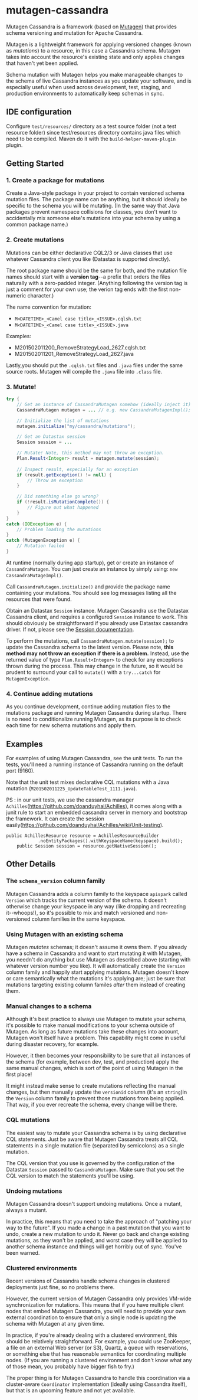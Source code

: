 mutagen-cassandra
=================

Mutagen Cassandra is a framework (based on [Mutagen](https://github.com/toddfast/mutagen)) that provides schema versioning and mutation for Apache Cassandra.

Mutagen is a lightweight framework for applying versioned changes (known as *mutations*) to a resource, in this case a Cassandra schema. Mutagen takes into account the resource's existing state and only applies changes that haven't yet been applied.

Schema mutation with Mutagen helps you make manageable changes to the schema of live Cassandra instances as you update your software, and is especially useful when used across development, test, staging, and production environments to automatically keep schemas in sync.

IDE configuration
---------------

Configure `test/resources/` directory as a test source folder (not a test resource folder) since test/resources directory contains java files which need to be compiled.
Maven do it with the `build-helper-maven-plugin` plugin.

Getting Started
---------------

### 1. Create a package for mutations

Create a Java-style package in your project to contain versioned schema mutation files. The package name can be anything, but it should ideally be specific to the schema you will be mutating. (In the same way that Java packages prevent namespace collisions for classes, you don't want to accidentally mix someone else's mutations into your schema by using a common package name.)

### 2. Create mutations

Mutations can be either declarative CQL2/3 or Java classes that use whatever Cassandra client you like (Datastax is supported directly).

The root package name should be the same for both, and the mutation file names should start with a **version tag**--a prefix that orders the files naturally with a zero-padded integer.  (Anything following the version tag is just a comment for your own use; the verion tag ends with the first non-numeric character.)

The name convention for mutation:
- `M<DATETIME>_<Camel case title>_<ISSUE>.cqlsh.txt`
- `M<DATETIME>_<Camel case title>_<ISSUE>.java`

Examples:
- M201502011200_RemoveStrategyLoad_2627.cqlsh.txt
- M201502011201_RemoveStrategyLoad_2627.java

Lastly,you should put the `.cqlsh.txt` files and `.java` files under the same source roots. Mutagen will compile the `.java` file into `.class` file. 

### 3. Mutate!

````java
try {
	// Get an instance of CassandraMutagen somehow (ideally inject it)
	CassandraMutagen mutagen = ... // e.g. new CassandraMutagenImpl();

	// Initialize the list of mutations
	mutagen.initialize("my/cassandra/mutations");

	// Get an Datastax session
	Session session = ...

	// Mutate! Note, this method may not throw an exception.
	Plan.Result<Integer> result = mutagen.mutate(session);
	
	// Inspect result, especially for an exception
	if (result.getException() != null) {
		// Throw an exception
	}

	// Did something else go wrong?
	if (!result.isMutationComplete()) {
		// Figure out what happened
	}
}
catch (IOException e) {
	// Problem loading the mutations
}
catch (MutagenException e) {
	// Mutation failed
}
````

At runtime (normally during app startup), get or create an instance of `CassandraMutagen`. You can just create an instance by simply using: `new CassandraMutageImpl()`.

Call `CassandraMutagen.initialize()` and provide the package name containing your mutations. You should see log messages listing all the resources that were found.

Obtain an Datastax `Session` instance. Mutagen Cassandra use the Datastax Cassandra client, and requires a configured `Session` instance to work. This should obviously be straightforward if you already use Datastax cassandra driver. If not, please see the [Session documentation](http://www.datastax.com/drivers/java/2.0/com/datastax/driver/core/Session.html).

To perform the mutations, call `CassandraMutagen.mutate(session);` to update the Cassandra schema to the latest version. Please note, **this method may not throw an exception if there is a problem.** Instead, use the returned value of type `Plan.Result<Integer>` to check for any exceptions thrown during the process. This may change in the future, so it would be prudent to surround your call to `mutate()` with a `try...catch` for `MutagenException`.

### 4. Continue adding mutations

As you continue development, continue adding mutation files to the mutations package and running Mutagen Cassandra during startup. There is no need to conditionalize running Mutagen, as its purpose is to check each time for new schema mutations and apply them.

Examples
--------

For examples of using Mutagen Cassandra, see the unit tests. To run the tests, you'll need a running instance of Cassandra running on the default port (9160).

Note that the unit test mixes declarative CQL mutations with a Java mutation (`M201502011225_UpdateTableTest_1111.java`).

PS : in our unit tests, we use the cassandra manager `Achilles`(https://github.com/doanduyhai/Achilles), it comes along with a junit rule to start an embedded cassandra server in memory and bootstrap the framework. It can create the session easily(https://github.com/doanduyhai/Achilles/wiki/Unit-testing).
```
public AchillesResource resource = AchillesResourceBuilder
            .noEntityPackages().withKeyspaceName(keyspace).build();
    public Session session = resource.getNativeSession();
```

Other Details
-------------

### The `schema_version` column family

Mutagen Cassandra adds a column family to the keyspace `apispark` called `Version` which tracks the current version of the schema. It doesn't otherwise change your keyspace in any way (like dropping and recreating it--whoops!), so it's possible to mix and match versioned and non-versioned column families in the same keyspace.

### Using Mutagen with an existing schema

Mutagen *mutates* schemas; it doesn't assume it owns them. If you already have a schema in Cassandra and want to start mutating it with Mutagen, you needn't do anything but use Mutagen as described above (starting with whatever version number you like). It will automatically create the `Version` column family and happily start applying mutations. Mutagen doesn't know or care semantically what the mutations it's applying are; just be sure that mutations targeting existing column familes *alter* them instead of creating them.

### Manual changes to a schema

Although it's best practice to always use Mutagen to mutate your schema, it's possible to make manual modifications to your schema outside of Mutagen. As long as future mutations take these changes into account, Mutagen won't itself have a problem. This capability might come in useful during disaster recovery, for example.

However, it then becomes your responsibility to be sure that all instances of the schema (for example, between dev, test, and production) apply the same manual changes, which is sort of the point of using Mutagen in the first place!

It might instead make sense to create mutations reflecting the manual changes, but then manually update the `versionid` column (it's an `string`)in the `Version` column family to prevent those mutations from being applied. That way, if you ever recreate the schema, every change will be there.

### CQL mutations

The easiest way to mutate your Cassandra schema is by using declarative CQL statements. Just be aware that Mutagen Cassandra treats all CQL statements in a single mutation file (separated by semicolons) as a single mutation.

The CQL version that you use is governed by the configuration of the Datastax `Session` passed to `CassandraMutagen`. Make sure that you set the CQL version to match the statements you'll be using.

### Undoing mutations

Mutagen Cassandra doesn't support undoing mutations. Once a mutant, always a mutant.

In practice, this means that you need to take the approach of "patching your way to the future". If you made a change in a past mutation that you want to undo, create a new mutation to undo it. Never go back and change existing mutations, as they won't be applied, and worst case they will be applied to another schema instance and things will get horribly out of sync. You've been warned.

### Clustered environments

Recent versions of Cassandra handle schema changes in clustered deployments just fine, so no problems there.

However, the current version of Mutagen Cassandra only provides VM-wide synchronization for mutations. This means that if you have multiple client nodes that embed Mutagen Cassandra, you will need to provide your own external coordination to ensure that only a single node is updating the schema with Mutagen at any given time.

In practice, if you're already dealing with a clustered environment, this should be relatively straightforward. For example, you could use ZooKeeper, a file on an external Web server (or S3), Quartz, a queue with reservations, or something else that has reasonable semantics for coordinating multiple nodes. (If you are running a clustered environment and don't know what any of those mean, you probably have bigger fish to fry.)

The proper thing is for Mutagen Cassandra to handle this coordination via a cluster-aware `Coordinator` implementation (ideally using Cassandra itself), but that is an upcoming feature and not yet available.